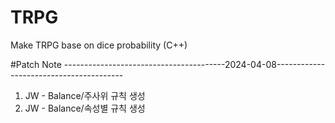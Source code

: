 # TRPG
Make TRPG base on dice probability
(C++)

#Patch Note
----------------------------------------2024-04-08----------------------------------------
1. JW - Balance/주사위 규칙 생성
2. JW - Balance/속성별 규칙 생성
